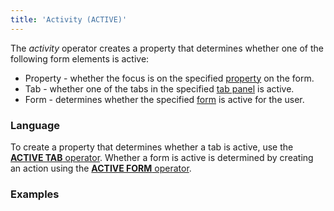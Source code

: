 ```yaml
---
title: 'Activity (ACTIVE)'
---
```


The *activity* operator creates a property that determines whether one of the following form elements is active:

-   Property - whether the focus is on the specified [property](Properties.md) on the form.
-   Tab - whether one of the tabs in the specified [tab panel](Form_design.md#Formdesign-tab) is active.
-   Form - determines whether the specified [form](Forms.md) is active for the user.

### Language

To create a property that determines whether a tab is active, use the [**ACTIVE TAB** operator](ACTIVE_TAB_operator.md). Whether a form is active is determined by creating an action using the [**ACTIVE FORM** operator](ACTIVE_FORM_operator.md).

### Examples




  
